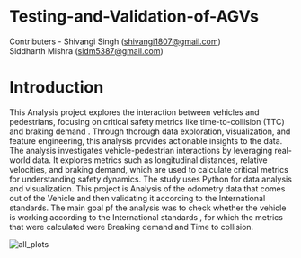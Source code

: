 # Testing-and-Validation-of-AGVs  

Contributers - 
              	Shivangi Singh     (shivangi1807@gmail.com)<br>
                Siddharth Mishra   (sidm5387@gmail.com) <Br> 

# Introduction 

This Analysis project explores the interaction between vehicles and pedestrians, focusing on critical safety metrics like time-to-collision (TTC) and braking demand . Through thorough data exploration, visualization, and feature engineering, this analysis provides actionable insights to the data.
The analysis investigates vehicle-pedestrian interactions by leveraging real-world data. It explores metrics such as longitudinal distances, relative velocities, and braking demand, which are used to calculate critical metrics for understanding safety dynamics. The study uses Python for data analysis and visualization.
This project is Analysis of the odometry data that comes out of the Vehicle and then validating it according to the International standards. 
The main goal pf the analysis was to check whether the vehicle is working according to the International standards , for which the metrics that were calculated were Breaking demand and Time to collision.

![all_plots](https://github.com/user-attachments/assets/ff5ed478-8f4a-4298-beda-0e85cb3631e6)
